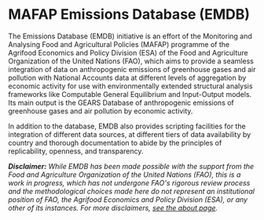 # MAFAP Emissions Database (EMDB)

The Emissions Database (EMDB) initiative is an effort of the Monitoring and Analysing Food and Agricultural Policies (MAFAP) programme of the Agrifood Economics and Policy Division (ESA) of the Food and Agriculture Organization of the United Nations (FAO), which aims to provide a seamless integration of data on anthropogenic emissions of greenhouse gases and air pollution with National Accounts data at different levels of aggregation by economic activity for use with environmentally extended structural analysis frameworks like Computable General Equilibrium and Input-Output models. Its main output is the GEARS Database of anthropogenic emissions of greenhouse gases and air pollution by economic activity.

In addition to the database, EMDB also provides scripting facilities for the integration of different data sources, at different tiers of data availability by country and thorough documentation to abide by the principles of replicability, openness, and transparency.

_**Disclaimer:** While EMDB has been made possible with the support from the Food and Agriculture Organization of the United Nations (FAO), this is a work in progress, which has not undergone FAO's rigorous review process and the methodological choices made here do not represent an institutional position of FAO, the Agrifood Economics and Policy Division (ESA), or any other of its instances. For more disclaimers, [see the about page](about.qmd#disclaimer)._
